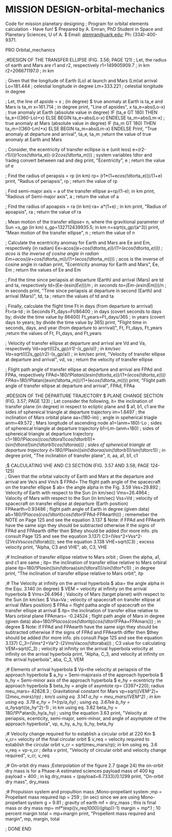 # MISSION DESIGN-orbital-mechanics
Code for mission planetary designing 
; Program for orbital elements calculation - Have fun!
$ Prepared by A. Emran, PhD Student in Space and Planetary Sciences, U of A.
$ Email: alemran@uark.edu; Ph: (334)-400-9371.

PRO Orbital_mechanics

 ;#DESIGN OF THE TRANSFER ELLIPSE (FIG. 3.56; PAGE 121)
 ; Let, the radius of earth and Mars are r1 and r2, respectively
  r1=149905909.7 ; in km
  r2=206671197.0 ; in km
  
 ; Given that the longitude of Earth (Lo) at launch and Mars (Lm)at arrival
  Lo=181.444 ; celestial longitude in degree
  Lm=333.221 ; celestial longitude in degree
  
 ; Let, the line of apside = x ; (in degree)
  $ true anomaly at Earth is ta_e and Mars is ta_m
  x=161.714 ; in degree
  print, "Line of apsides", x
  ta_e=abs(Lo-x) ; true anomaly at Earth (absolute value in degree)
    IF (ta_e GT 180) THEN ta_e=((360-Lo)+x) ELSE BEGIN
      ta_e=abs(Lo-x)
      ENDELSE
  ta_m=abs(Lm-x) ; true anomaly at Mars (absolute value in degree)
    IF (ta_m GT 180) THEN ta_m=((360-Lm)+x) ELSE BEGIN
      ta_m=abs(Lm-x)
      ENDELSE
    Print, "True anomaly at departure and arrival", ta_e, ta_m ;return the value of true anomaly at Earth and Mars
      
 ; Consider, the ecentricity of transfer ecllipse is e (unit less)
  e=(r2-r1)/((r1*cos(!dtor*ta_e))-(r2*cos(!dtor*ta_m))) ; system variables !dtor and !radeg convert between rad and deg
    print, "Ecentricity", e ; return the value of e
 
 ; Find the radius of perapsis = rp (in km)
  rp= (r1*(1+e*cos(!dtor*ta_e)))/(1+e)
    print, "Radius of periapsis", rp ; return the value of rp
    
 ; Find semi-major axis = a of the transfer ellipse
  a=rp/(1-e); in km
    print, "Radious of Semi-major axis", a ; return the value of a
  
 ; Find the radius of apoapsis = ra (in km)
  ra= a*(1+e) ; in km
    print, "Radius of apoapsis", ra ; return the value of ra
    
 ; Mean motion of the transfer ellipse= n, where the gravitional parameter of Sun =s_gp (in km)
  s_gp=132712439935.5; in km
  n=sqrt(s_gp/(a^3))
    print, "Mean motion of the transfer ellipse", n ; return the value of n
    
 ; Calculate the ecentricity anomay for Earth and Mars are Ee and Em, respectively (in radian)
  Ee=acos((e+cos(!dtor*ta_e))/(1+(e*cos(!dtor*ta_e)))) ; acos is the inverse of cosine angle in radian
  Em=acos((e+cos(!dtor*ta_m))/(1+(e*cos(!dtor*ta_m)))) ; acos is the inverse of cosine angle in radian
    print, "Ecentricity anomay for Earth and Mars", Ee, Em ; return the values of Ee and Em
    
 ; Find the time since periapsis at departure (Earth) and arrival (Mars) are td and ta, respectively
  td=(Ee-(e*sin(Ee)))/n ; in seconds
  ta=(Em-(e*sin(Em)))/n ; in seconds
    print, "Time since periapsis at departure in second (Earth) and arrival (Mars)", td, ta ; return the values of td and ta
    
 ; Finally, calculate the flight time Ft in days (from departure to arrrival)
  Ft=ta-td ; in Seconds
  Ft_days=Ft/86400 ; in days (covert seconds to days by; divide the time value by 86400)
  Ft_years=Ft_days/365 ; in years (covert days to years; by divide the time value by 365)
    print, "Flight time in seconds, days, and year (from departure to arrrival)", Ft, Ft_days, Ft_years ;return the values of Ft, Ft_days, and Ft_years
    
 ; Velocity of transfer ellipse at departure and arrival are Vd and Va, respectively
  Vd=sqrt(((2*s_gp)/r1)-(s_gp/a)) ; in km/sec
  Va=sqrt(((2*s_gp)/r2)-(s_gp/a)) ; in km/sec
    print, "Velocity of transfer ellipse at departure and arrival", vd, va ; return the velocity of transfer ellipse
    
 ; Flight path angle of transfer ellipse at departure and arrival are FPAd and FPAa, respectively
   FPAd=180/!PI*atan((e*sin(!dtor*ta_e))/(1+(e*cos(!dtor*ta_e))))
   FPAa=180/!PI*atan((e*sin(!dtor*ta_m))/(1+(e*cos(!dtor*ta_m))))
     print, "Flight path angle of transfer ellipse at departure and arrival", FPAd, FPAa
 
 ;#DESIGN OF THE DEPARTURE TRAJECTORY 
 $ PLANE CHANGE SECTION (FIG. 3.57; PAGE 123) 
 ; Let consider the following, it= the inclination of transfer plane (in degree) in respect to ecliptic plane and
  $ a1, b1, c1 are the sides of sphereical triangle at departure trajectory
  im=1.8497 ; the inclination of Mars orbital plane
  aa=(180-im) ; angle in speherical triagle 
  anm=49.572 ; Mars longitude of ascending node
  a1=(anm+180)-Lo ; sides of sphereical triangle at departure trajectory
  b1=Lm-(anm+180) ; sides of sphereical triangle at departure trajectory
  c1=180/!PI*acos((cos(!dtor*a1)*cos(!dtor*b1))+(sin(!dtor*a1)*sin(!dtor*b1)*cos(!dtor*aa))) ; sides of sphereical triangle at departure trajectory
  it=180/!PI*asin((sin(!dtor*aa)*sin(!dtor*b1))/sin(!dtor*c1)) ; in degree
    print, "The inclination of transfer plane", it, aa, a1, b1, c1
  
 ;$ CALCULATING VHE AND C3 SECTION (FIG. 3.57 AND 3.58; PAGE 124-125)      
 ; Given that the orbital valocity of Earth and Mars at the departure and arrival are Ve/s and Vm/s
  $ FPAd= The flight path angle of the spacecraft on the transfer ellipse
  $ ab= the angle alpha in the Fig. 3.59
  Ves=29.892 ; Velocity of Earth with respect to the Sun (in km/sec)
  Vms=26.4964 ; Valocity of Mars with respect to the Sun (in km/sec)
  Vss=Vd ; velocity of spacecraft on transfer ellipse at departure (Earth position)
  FPAearth=0.93486 ; flight path angle of Earth in degree (given data)
  ab=180/!PI*acos(cos(!dtor*it)*cos(!dtor*(FPAd-FPAearth))) ; rememeber the NOTE on Page 125 and see the equation 3.137
  $ Note: if FPAd and FPAearth have the same sign they should be subtracted otherwise if the signs of FPAd and FPAearth differ then
  $they should be added (for more info. pls consult  Page 125 and see the equation 3.137)
  C3=(Ves^2+Vss^2-(2*Ves*Vss*cos(!dtor*ab))); see the equation 3.138
  VHE=sqrt(C3) ; excess velocity
     print,  "Alpha, C3 and VHE", ab, C3, VHE
     
 ;# Inclination of transfer ellipse relative to Mars orbit
  ; Given the alpha, a1, and c1 are same
  ; itp= the inclination of transfer ellise relative to Mars orbiral plane
  itp=180/!PI*asin((sin(!dtor*aa)*sin(!dtor*a1))/sin(!dtor*c1)) ; in degree
    print, "The inclination of transfer ellipse relative to Mars orbit", itp
    
 ;# The Velocity at infinity on the arrival hyperbola
  $ aba= the angle alpha in the Equ. 3.140 (in degree)
  $ VEM = velocity at infinity on the arrival hyperbola
  $ Vms=26.4964 ; Valocity of Mars (target planet) with respect to the Sun (in km/sec
  $ Vsa=Va ; velocity of spacecraft on transfer ellipse at arrival (Mars position)
  $ FPAa = flight patha angle of spacecraft on the transfer ellispe at arrival
  $ itp= the inclination of transfer ellise relative to Mars orbiral plane
  FPAmars= -0.24524 ; flight path angle of Mars in degree (given data)
  aba=180/!PI*acos(cos(!dtor*itp)*cos(!dtor*(FPAa+FPAmars))) ; in degree
  $ Note: if FPAd and FPAearth have the same sign they should be subtracted otherwise if the signs of FPAd and FPAearth differ then
  $they should be added (for more info. pls consult  Page 125 and see the equation 3.137)
  C_3=(Vms^2+Va^2-(2*Vms*Va*cos(!dtor*aba))) ; C3 value for calculating 
  VEM=sqrt(C_3) ; velocity at infinity on the arrival hyperbola velocity at infinity on the arrival hyperbola
    print, "Alpha, C_3, and velocity at infinity on the arrival hyperbola", aba, C_3, VEM
    
  ;# Elements of arrival hyperbola
   $ Vp=the velocity at periapsis of the approach hyperbola
   $ a_hy = Semi-majoraxis of the approach hyperbola
   $ b_hy = Semi-minor axis of the approach hyperbola
   $ e_hy = ecentricty the approach hyperbola
   $ beta_hy = angle of asymtote
   rp= (3397+220); radius
   meu_mars= 42828.3 ; Gravitational constant for Mars
   vp=sqrt((VEM^2)+(2*meu_mars)/rp) ; km/s using eq. 3.141
   a_hy = meu_mars/(VEM^2) ; in km using eq. 3.78
   e_hy = 1+(rp/a_hy) ; using eq. 3.67ek
   b_hy = a_hy*sqrt((e_hy^2)-1) ; in km using eq. 3.82
   beta_hy = 180/!PI*atan(b_hy/a_hy) ; using the equation 3.63
    print, "Velocity at periapsis, ecenticity, semi-major, semi-minor, and angle of asymptote of the approach hyperbola", vp, e_hy, a_hy, b_hy, beta_hy
     
  ;# Velocity change required for to establish a circular orbit at 220 Km
  $ v_cr= velocity of the final circular orbit
  $ v_req = velocity required to establish the circular orbit
  v_cr = sqrt(meu_mars/rp); in km using eq. 3.6
  v_req = vp-v_cr ; delta v
    print, "Velocity of circular orbit and velocity change required", v_cr, v_req
      
  ;# On-orbit dry mass
  ;Exterpolation of the figure 2.7 (page 24) the on-orbit dry mass is for a  Phase-A estimated sciences payload mass of 400 kg
  payload = 400 ; in kg
  dry_mass = (payload+6.7333)/0.1299
    print, "On-orbit dry mass", dry_mass
      
  ;# Propulsion system and propultion mass
  ;Mono-propellant system
  ;mp = Propellant mass required
  Isp = 259 ; (in sec) since we are using Mono-propellant system
  g = 9.81 ; gravity of earth
  mf = dry_mass ; this is final mass or dry mass
  mp= mf*(exp((v_req*1000)/(g*Isp))-1)
  margin = mp*.1 ; 10 percent margin
  total = mp+margin
    print, "Propellent mass required and margin", mp, margin, total
    
      
 ; DONE 
 END
